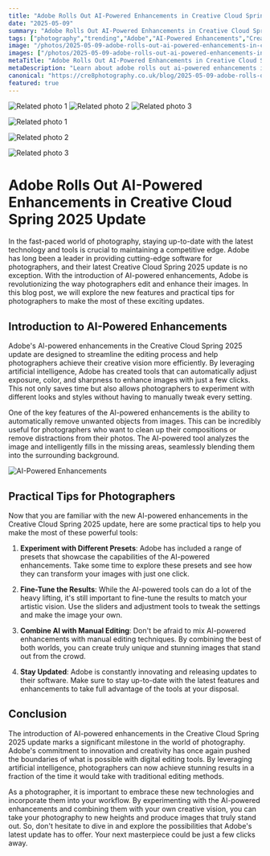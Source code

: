 ```yaml
---
title: "Adobe Rolls Out AI-Powered Enhancements in Creative Cloud Spring 2025 Update"
date: "2025-05-09"
summary: "Adobe Rolls Out AI-Powered Enhancements in Creative Cloud Spring 2025 Update - A trending topic in photography."
tags: ["photography","trending","Adobe","AI-Powered Enhancements","Creative Cloud","Photography","Artificial Intelligence","Editing","Innovation","Presets","Manual Editing"]
image: "/photos/2025-05-09-adobe-rolls-out-ai-powered-enhancements-in-creative-cloud-spring-2025-update-1.jpg"
images: ["/photos/2025-05-09-adobe-rolls-out-ai-powered-enhancements-in-creative-cloud-spring-2025-update-1.jpg","/photos/2025-05-09-adobe-rolls-out-ai-powered-enhancements-in-creative-cloud-spring-2025-update-2.jpg","/photos/2025-05-09-adobe-rolls-out-ai-powered-enhancements-in-creative-cloud-spring-2025-update-3.jpg"]
metaTitle: "Adobe Rolls Out AI-Powered Enhancements in Creative Cloud Spring 2025 Update | cre8 Photography"
metaDescription: "Learn about adobe rolls out ai-powered enhancements in creative cloud spring 2025 update in photography with practical tips and insights."
canonical: "https://cre8photography.co.uk/blog/2025-05-09-adobe-rolls-out-ai-powered-enhancements-in-creative-cloud-spring-2025-update"
featured: true
---
```


<!-- Gallery as HTML -->

<div class="grid grid-cols-1 sm:grid-cols-2 md:grid-cols-3 gap-4">
  <img src="/photos/2025-05-09-adobe-rolls-out-ai-powered-enhancements-in-creative-cloud-spring-2025-update-1.jpg" alt="Related photo 1" class="w-full rounded-lg" />
<img src="/photos/2025-05-09-adobe-rolls-out-ai-powered-enhancements-in-creative-cloud-spring-2025-update-2.jpg" alt="Related photo 2" class="w-full rounded-lg" />
<img src="/photos/2025-05-09-adobe-rolls-out-ai-powered-enhancements-in-creative-cloud-spring-2025-update-3.jpg" alt="Related photo 3" class="w-full rounded-lg" />
</div>


<!-- Gallery as Markdown -->
![Related photo 1](/photos/2025-05-09-adobe-rolls-out-ai-powered-enhancements-in-creative-cloud-spring-2025-update-1.jpg)


![Related photo 2](/photos/2025-05-09-adobe-rolls-out-ai-powered-enhancements-in-creative-cloud-spring-2025-update-2.jpg)


![Related photo 3](/photos/2025-05-09-adobe-rolls-out-ai-powered-enhancements-in-creative-cloud-spring-2025-update-3.jpg)



# Adobe Rolls Out AI-Powered Enhancements in Creative Cloud Spring 2025 Update

In the fast-paced world of photography, staying up-to-date with the latest technology and tools is crucial to maintaining a competitive edge. Adobe has long been a leader in providing cutting-edge software for photographers, and their latest Creative Cloud Spring 2025 update is no exception. With the introduction of AI-powered enhancements, Adobe is revolutionizing the way photographers edit and enhance their images. In this blog post, we will explore the new features and practical tips for photographers to make the most of these exciting updates.

## Introduction to AI-Powered Enhancements

Adobe's AI-powered enhancements in the Creative Cloud Spring 2025 update are designed to streamline the editing process and help photographers achieve their creative vision more efficiently. By leveraging artificial intelligence, Adobe has created tools that can automatically adjust exposure, color, and sharpness to enhance images with just a few clicks. This not only saves time but also allows photographers to experiment with different looks and styles without having to manually tweak every setting.

One of the key features of the AI-powered enhancements is the ability to automatically remove unwanted objects from images. This can be incredibly useful for photographers who want to clean up their compositions or remove distractions from their photos. The AI-powered tool analyzes the image and intelligently fills in the missing areas, seamlessly blending them into the surrounding background.

![AI-Powered Enhancements](/path/to/image)

## Practical Tips for Photographers

Now that you are familiar with the new AI-powered enhancements in the Creative Cloud Spring 2025 update, here are some practical tips to help you make the most of these powerful tools:

1. **Experiment with Different Presets**: Adobe has included a range of presets that showcase the capabilities of the AI-powered enhancements. Take some time to explore these presets and see how they can transform your images with just one click.

2. **Fine-Tune the Results**: While the AI-powered tools can do a lot of the heavy lifting, it's still important to fine-tune the results to match your artistic vision. Use the sliders and adjustment tools to tweak the settings and make the image your own.

3. **Combine AI with Manual Editing**: Don't be afraid to mix AI-powered enhancements with manual editing techniques. By combining the best of both worlds, you can create truly unique and stunning images that stand out from the crowd.

4. **Stay Updated**: Adobe is constantly innovating and releasing updates to their software. Make sure to stay up-to-date with the latest features and enhancements to take full advantage of the tools at your disposal.

## Conclusion

The introduction of AI-powered enhancements in the Creative Cloud Spring 2025 update marks a significant milestone in the world of photography. Adobe's commitment to innovation and creativity has once again pushed the boundaries of what is possible with digital editing tools. By leveraging artificial intelligence, photographers can now achieve stunning results in a fraction of the time it would take with traditional editing methods.

As a photographer, it is important to embrace these new technologies and incorporate them into your workflow. By experimenting with the AI-powered enhancements and combining them with your own creative vision, you can take your photography to new heights and produce images that truly stand out. So, don't hesitate to dive in and explore the possibilities that Adobe's latest update has to offer. Your next masterpiece could be just a few clicks away.

